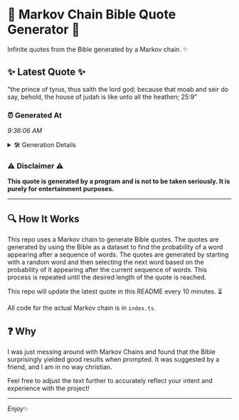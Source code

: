 # 📖 Markov Chain Bible Quote Generator 📖

Infinite quotes from the Bible generated by a Markov chain. ✨

## ✨ Latest Quote ✨
"the prince of tyrus, thus saith the lord god; because that moab and seir do say, behold, the house of judah is like unto all the heathen; 25:9"

### ⏰ Generated At
*9:36:06 AM*

<details>
    <summary>🛠️ Generation Details</summary>
    <p>
        <strong>🌱 Seed:</strong> the<br>
        <strong>🔄 Iterations:</strong> 27<br>
        <strong>📜 Context History:</strong><br>[ the ]: prince<br>[ the, prince ]: of<br>[ the, prince, of ]: tyrus,<br>[ the, prince, of, tyrus, ]: thus<br>[ the, prince, of, tyrus,, thus ]: saith<br>[ the, prince, of, tyrus,, thus, saith ]: the<br>[ prince, of, tyrus,, thus, saith, the ]: lord<br>[ of, tyrus,, thus, saith, the, lord ]: god;<br>[ tyrus,, thus, saith, the, lord, god; ]: because<br>[ thus, saith, the, lord, god;, because ]: that<br>[ saith, the, lord, god;, because, that ]: moab<br>[ the, lord, god;, because, that, moab ]: and<br>[ lord, god;, because, that, moab, and ]: seir<br>[ god;, because, that, moab, and, seir ]: do<br>[ because, that, moab, and, seir, do ]: say,<br>[ that, moab, and, seir, do, say, ]: behold,<br>[ moab, and, seir, do, say,, behold, ]: the<br>[ and, seir, do, say,, behold,, the ]: house<br>[ seir, do, say,, behold,, the, house ]: of<br>[ do, say,, behold,, the, house, of ]: judah<br>[ say,, behold,, the, house, of, judah ]: is<br>[ behold,, the, house, of, judah, is ]: like<br>[ the, house, of, judah, is, like ]: unto<br>[ house, of, judah, is, like, unto ]: all<br>[ of, judah, is, like, unto, all ]: the<br>[ judah, is, like, unto, all, the ]: heathen;<br>[ is, like, unto, all, the, heathen; ]: 25:9<br>
    </p>
</details>

### ⚠️ Disclaimer ⚠️
**This quote is generated by a program and is not to be taken seriously. It is purely for entertainment purposes.**

---

## 🔍 How It Works

This repo uses a Markov chain to generate Bible quotes. The quotes are generated by using the Bible as a dataset to find the probability of a word appearing after a sequence of words. The quotes are generated by starting with a random word and then selecting the next word based on the probability of it appearing after the current sequence of words. This process is repeated until the desired length of the quote is reached.

This repo will update the latest quote in this README every 10 minutes. ⏳

All code for the actual Markov chain is in `index.ts`.

## ❓ Why

I was just messing around with Markov Chains and found that the Bible surprisingly yielded good results when prompted. 
It was suggested by a friend, and I am in no way christian.

Feel free to adjust the text further to accurately reflect your intent and experience with the project!

---

*Enjoy*✨
